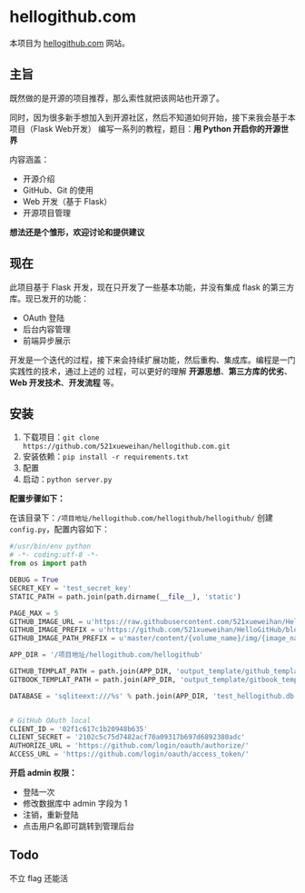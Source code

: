 # hellogithub.com
本项目为 [hellogithub.com](https://hellogithub.com) 网站。

## 主旨
既然做的是开源的项目推荐，那么索性就把该网站也开源了。

同时，因为很多新手想加入到开源社区，然后不知道如何开始，接下来我会基于本项目（Flask Web开发）
编写一系列的教程，题目：**用 Python 开启你的开源世界**

内容涵盖：
- 开源介绍
- GitHub、Git 的使用
- Web 开发（基于 Flask）
- 开源项目管理

**想法还是个雏形，欢迎讨论和提供建议**

## 现在
此项目基于 Flask 开发，现在只开发了一些基本功能，并没有集成 flask 的第三方库。现已发开的功能：
- OAuth 登陆
- 后台内容管理
- 前端异步展示

开发是一个迭代的过程，接下来会持续扩展功能，然后重构、集成库。编程是一门实践性的技术，通过上述的
过程，可以更好的理解 **开源思想**、**第三方库的优劣**、**Web 开发技术**、**开发流程** 等。

## 安装
1. 下载项目：`git clone https://github.com/521xueweihan/hellogithub.com.git`
2. 安装依赖：`pip install -r requirements.txt`
3. 配置
4. 启动：`python server.py`

**配置步骤如下：**

在该目录下：`/项目地址/hellogithub.com/hellogithub/hellogithub/` 创建 `config.py`，配置内容如下：
```python
#/usr/bin/env python
# -*- coding:utf-8 -*-
from os import path

DEBUG = True
SECRET_KEY = 'test_secret_key'
STATIC_PATH = path.join(path.dirname(__file__), 'static')

PAGE_MAX = 5
GITHUB_IMAGE_URL = u'https://raw.githubusercontent.com/521xueweihan/HelloGitHub/{path}'
GITHUB_IMAGE_PREFIX = u'https://github.com/521xueweihan/HelloGitHub/blob/'
GITHUB_IMAGE_PATH_PREFIX = u'master/content/{volume_name}/img/{image_name}'

APP_DIR = '/项目地址/hellogithub.com/hellogithub'

GITHUB_TEMPLAT_PATH = path.join(APP_DIR, 'output_template/github_template.md')
GITBOOK_TEMPLAT_PATH = path.join(APP_DIR, 'output_template/gitbook_template.md')

DATABASE = 'sqliteext:///%s' % path.join(APP_DIR, 'test_hellogithub.db')


# GitHub OAuth local
CLIENT_ID = '02f1c617c1b20948b635'
CLIENT_SECRET = '2102c5c75d7482acf70a09317b697d6892380adc'
AUTHORIZE_URL = 'https://github.com/login/oauth/authorize/'
ACCESS_URL = 'https://github.com/login/oauth/access_token/'
```

**开启 admin 权限：**
- 登陆一次
- 修改数据库中 admin 字段为 1
- 注销，重新登陆
- 点击用户名即可跳转到管理后台


## Todo
不立 flag 还能活
